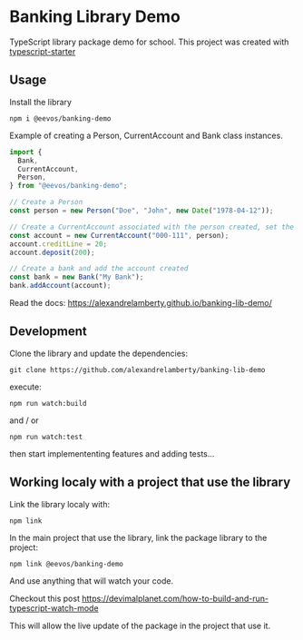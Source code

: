 # Banking Library Demo

TypeScript library package demo for school. This project was created with [typescript-starter](https://github.com/bitjson/typescript-starter)

## Usage

Install the library

```shell
npm i @eevos/banking-demo
```

Example of creating a Person, CurrentAccount and Bank class instances.

```ts
import {
  Bank,
  CurrentAccount,
  Person,
} from "@eevos/banking-demo";

// Create a Person
const person = new Person("Doe", "John", new Date("1978-04-12"));

// Create a CurrentAccount associated with the person created, set the credit line and make a deposit
const account = new CurrentAccount("000-111", person);
account.creditLine = 20;
account.deposit(200);

// Create a bank and add the account created
const bank = new Bank("My Bank");
bank.addAccount(account);
```

Read the docs: <https://alexandrelamberty.github.io/banking-lib-demo/>

## Development

Clone the library and update the dependencies:

```shell
git clone https://github.com/alexandrelamberty/banking-lib-demo 
```

execute:

```shell
npm run watch:build 
```

and / or

```shell
npm run watch:test 
```

then start implemententing features and adding tests...

## Working localy with a project that use the library

Link the library localy with:

```shell
npm link
```

In the main project that use the library, link the package library to the project:

```shell
npm link @eevos/banking-demo
```

And use anything that will watch your code.

Checkout this post <https://devimalplanet.com/how-to-build-and-run-typescript-watch-mode>

This will allow the live update of the package in the project that use it.
